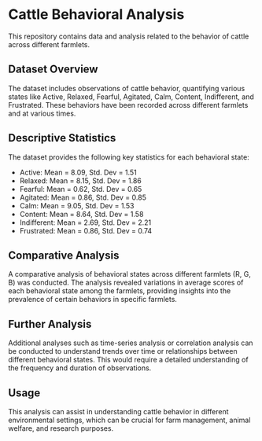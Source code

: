 
# Cattle Behavioral Analysis

This repository contains data and analysis related to the behavior of cattle across different farmlets.

## Dataset Overview

The dataset includes observations of cattle behavior, quantifying various states like Active, Relaxed, Fearful, Agitated, Calm, Content, Indifferent, and Frustrated. These behaviors have been recorded across different farmlets and at various times.

## Descriptive Statistics

The dataset provides the following key statistics for each behavioral state:

- Active: Mean = 8.09, Std. Dev = 1.51
- Relaxed: Mean = 8.15, Std. Dev = 1.86
- Fearful: Mean = 0.62, Std. Dev = 0.65
- Agitated: Mean = 0.86, Std. Dev = 0.85
- Calm: Mean = 9.05, Std. Dev = 1.53
- Content: Mean = 8.64, Std. Dev = 1.58
- Indifferent: Mean = 2.69, Std. Dev = 2.21
- Frustrated: Mean = 0.86, Std. Dev = 0.74

## Comparative Analysis

A comparative analysis of behavioral states across different farmlets (R, G, B) was conducted. The analysis revealed variations in average scores of each behavioral state among the farmlets, providing insights into the prevalence of certain behaviors in specific farmlets.

## Further Analysis

Additional analyses such as time-series analysis or correlation analysis can be conducted to understand trends over time or relationships between different behavioral states. This would require a detailed understanding of the frequency and duration of observations.

## Usage

This analysis can assist in understanding cattle behavior in different environmental settings, which can be crucial for farm management, animal welfare, and research purposes.

